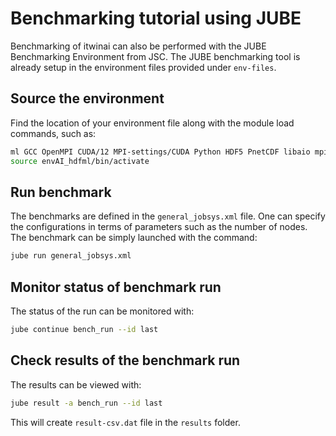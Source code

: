 # Benchmarking tutorial using JUBE

Benchmarking of itwinai can also be performed with the JUBE Benchmarking Environment from JSC.
The JUBE benchmarking tool is already setup in the environment files provided under `env-files`.

## Source the environment

Find the location of your environment file along with the module load commands, such as:

```bash
ml GCC OpenMPI CUDA/12 MPI-settings/CUDA Python HDF5 PnetCDF libaio mpi4py
source envAI_hdfml/bin/activate
```

## Run benchmark

The benchmarks are defined in the `general_jobsys.xml` file. 
One can specify the configurations in terms of parameters such as the number of nodes.
The benchmark can be simply launched with the command:

```bash
jube run general_jobsys.xml
```

## Monitor status of benchmark run

The status of the run can be monitored with:

```bash
jube continue bench_run --id last
```

## Check results of the benchmark run

The results can be viewed with:

```bash
jube result -a bench_run --id last
```

This will create `result-csv.dat` file in the `results` folder.

